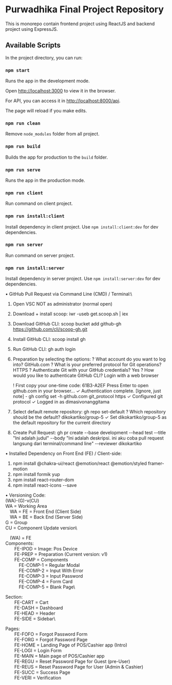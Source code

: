 # Purwadhika Final Project Repository

This is monorepo contain frontend project using ReactJS and backend project using ExpressJS.

## Available Scripts

In the project directory, you can run:

### `npm start`

Runs the app in the development mode.

Open [http://localhost:3000](http://localhost:3000) to view it in the browser.

For API, you can access it in [http://localhost:8000/api](http://localhost:8000/api).

The page will reload if you make edits.

### `npm run clean`

Remove `node_modules` folder from all project.

### `npm run build`

Builds the app for production to the `build` folder.

### `npm run serve`

Runs the app in the production mode.

### `npm run client`

Run command on client project.

### `npm run install:client`

Install dependency in client project. Use `npm install:client:dev` for dev dependencies.

### `npm run server`

Run command on server project.

### `npm run install:server`

Install dependency in server project. Use `npm install:server:dev` for dev dependencies.

• GitHub Pull Request via Command Line (CMD) / Terminal:\
1. Open VSC NOT as administrator (normal open)
2. Download + install scoop: iwr -useb get.scoop.sh | iex
3. Download GitHub CLI: scoop bucket add github-gh https://github.com/cli/scoop-gh.git
4. Install GitHub CLI: scoop install gh
5. Run GitHub CLI: gh auth login
6. Preparation by selecting the options:
    ? What account do you want to log into? GitHub.com
    ? What is your preferred protocol for Git operations? HTTPS
    ? Authenticate Git with your GitHub credentials? Yes
    ? How would you like to authenticate GitHub CLI? Login with a web browser

    ! First copy your one-time code: 61B3-A2EF
    Press Enter to open github.com in your browser... 
    ✓ Authentication complete.
    [Ignore, just note] - gh config set -h github.com git_protocol https
    ✓ Configured git protocol
    ✓ Logged in as dimasivonanggitama
7. Select default remote repository: gh repo set-default
    ? Which repository should be the default? dikokartiko/group-5
    ✓ Set dikokartiko/group-5 as the default repository for the current directory
8. Create Pull Request:
    gh pr create --base development --head test --title "Ini adalah judul" --body "Ini adalah deskripsi. ini aku coba pull request langsung dari terminal/command line" --reviewer dikokartiko

• Installed Dependency on Front End (FE) / Client-side:
1. npm install @chakra-ui/react @emotion/react @emotion/styled framer-motion
2. npm install formik yup
3. npm install react-router-dom
4. npm install react-icons --save

• Versioning Code:\
(WA)-(G)-v(CU)\
WA = Working Area\
&emsp;WA = FE = Front End (Client Side)\
&emsp;WA = BE = Back End (Server Side)\
G = Group\
CU = Component Update version\

&emsp;(WA) = FE\
Components:\
&emsp;&emsp;FE-IPOD = Image: Pos Device\
&emsp;&emsp;FE-PREP = Preparation (Current version: v1)\
&emsp;&emsp;FE-COMP = Components\
&emsp;&emsp;&emsp;FE-COMP-1 = Regular Modal\
&emsp;&emsp;&emsp;FE-COMP-2 = Input With Error\
&emsp;&emsp;&emsp;FE-COMP-3 = Input Password\
&emsp;&emsp;&emsp;FE-COMP-4 = Form Card\
&emsp;&emsp;&emsp;FE-COMP-5 = Blank Page\

Section:\
&emsp;&emsp;FE-CART = Cart\
&emsp;&emsp;FE-DASH = Dashboard\
&emsp;&emsp;FE-HEAD = Header\
&emsp;&emsp;FE-SIDE = Sidebar\

Pages:\
&emsp;&emsp;FE-FOFO = Forgot Password Form\
&emsp;&emsp;FE-FORG = Forgot Password Page\
&emsp;&emsp;FE-HOME = Landing Page of POS/Cashier app (Intro)\
&emsp;&emsp;FE-LOGI = Login Form\
&emsp;&emsp;FE-MAIN = Main page of POS/Cashier app\
&emsp;&emsp;FE-REGU = Reset Password Page for Guest (pre-User)\
&emsp;&emsp;FE-REUS = Reset Password Page for User (Admin & Cashier)\
&emsp;&emsp;FE-SUCC = Success Page\
&emsp;&emsp;FE-VERI = Verification